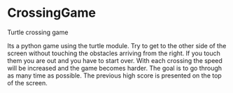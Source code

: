 # CrossingGame
Turtle crossing game


Its a python game using the turtle module. Try to get to the other side of the screen without touching the obstacles arriving from the right.
If you touch them you are out and you have to start over.
With each crossing the speed will be increased and the game becomes harder. The goal is to go through as many time as possible.
The previous high score is presented on the top of the screen.
